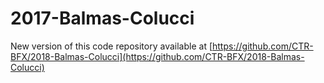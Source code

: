 # 2017-Balmas-Colucci


New version of this code repository available at [https://github.com/CTR-BFX/2018-Balmas-Colucci](https://github.com/CTR-BFX/2018-Balmas-Colucci)
